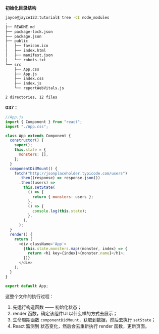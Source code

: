 **初始化目录结构**

```bash
jayce@jayce123:tutorial$ tree -CI node_modules
.
├── README.md
├── package-lock.json
├── package.json
├── public
│   ├── favicon.ico
│   ├── index.html
│   ├── manifest.json
│   └── robots.txt
└── src
    ├── App.css
    ├── App.js
    ├── index.css
    ├── index.js
    └── reportWebVitals.js

2 directories, 12 files
```

**037：**

```javascript
//App.js
import { Component } from "react";
import "./App.css";

class App extends Component {
  constructor() {
    super();
    this.state = {
      monsters: [],
    };
  }
  componentDidMount() {
    fetch("http://jsonplaceholder.typicode.com/users")
      .then((response) => response.json())
      .then((users) =>
        this.setState(
          () => {
            return { monsters: users };
          },
          () => {
            console.log(this.state);
          },
        ),
      );
  }
  render() {
    return (
      <div className='App'>
        {this.state.monsters.map((monster, index) => {
          return <h1 key={index}>{monster.name}</h1>;
        })}
      </div>
    );
  }
}

export default App;
```

这整个文件的执行过程：

1. 先运行构造函数 —— 初始化状态；
2. render 函数，确定该组件UI 以什么样的方式去展示；
3. 生命周期函数  `componentDidMount`，获取到数据，然后去执行 `setState`；
4. React 监测到 状态变化，然后会去重新执行 render 函数，更新页面。



